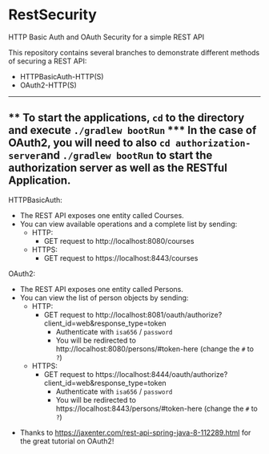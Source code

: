 # RestSecurity
HTTP Basic Auth and OAuth Security for a simple REST API

This repository contains several branches to demonstrate different methods of securing a REST API:

   - HTTPBasicAuth-HTTP(S)
   - OAuth2-HTTP(S)


------
** To start the applications, `cd` to the directory and execute `./gradlew bootRun`
*** In the case of OAuth2, you will need to also `cd authorization-server`and `./gradlew bootRun` to start the authorization server as well as the RESTful Application.
------


HTTPBasicAuth:

  - The REST API exposes one entity called Courses.
  - You can view available operations and a complete list by sending:
    - HTTP:
      - GET request to http://localhost:8080/courses
    - HTTPS:
      - GET request to https://localhost:8443/courses

OAuth2:

  - The REST API exposes one entity called Persons.
  - You can view the list of person objects by sending:
    - HTTP:
      - GET request to http://localhost:8081/oauth/authorize?client_id=web&response_type=token
         - Authenticate with `isa656` / `password`
         - You will be redirected to http://localhost:8080/persons/#token-here (change the `#` to `?`)
    - HTTPS:
      - GET request to https://localhost:8444/oauth/authorize?client_id=web&response_type=token
        - Authenticate with `isa656` / `password`
        - You will be redirected to https://localhost:8443/persons/#token-here (change the `#` to `?`)


* Thanks to https://jaxenter.com/rest-api-spring-java-8-112289.html for the great tutorial on OAuth2!



